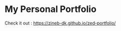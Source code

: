 My Personal Portfolio
=====================

Check it out : https://zineb-dk.github.io/zed-portfolio/
